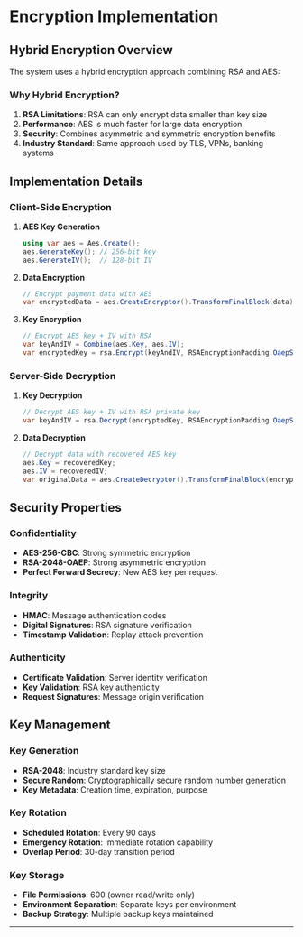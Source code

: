 # Encryption Implementation

## Hybrid Encryption Overview

The system uses a hybrid encryption approach combining RSA and AES:

### Why Hybrid Encryption?

1. **RSA Limitations**: RSA can only encrypt data smaller than key size
2. **Performance**: AES is much faster for large data encryption
3. **Security**: Combines asymmetric and symmetric encryption benefits
4. **Industry Standard**: Same approach used by TLS, VPNs, banking systems

## Implementation Details

### Client-Side Encryption

1. **AES Key Generation**
   ```csharp
   using var aes = Aes.Create();
   aes.GenerateKey(); // 256-bit key
   aes.GenerateIV();  // 128-bit IV
   ```

2. **Data Encryption**
   ```csharp
   // Encrypt payment data with AES
   var encryptedData = aes.CreateEncryptor().TransformFinalBlock(data);
   ```

3. **Key Encryption**
   ```csharp
   // Encrypt AES key + IV with RSA
   var keyAndIV = Combine(aes.Key, aes.IV);
   var encryptedKey = rsa.Encrypt(keyAndIV, RSAEncryptionPadding.OaepSHA256);
   ```

### Server-Side Decryption

1. **Key Decryption**
   ```csharp
   // Decrypt AES key + IV with RSA private key
   var keyAndIV = rsa.Decrypt(encryptedKey, RSAEncryptionPadding.OaepSHA256);
   ```

2. **Data Decryption**
   ```csharp
   // Decrypt data with recovered AES key
   aes.Key = recoveredKey;
   aes.IV = recoveredIV;
   var originalData = aes.CreateDecryptor().TransformFinalBlock(encryptedData);
   ```

## Security Properties

### Confidentiality
- **AES-256-CBC**: Strong symmetric encryption
- **RSA-2048-OAEP**: Strong asymmetric encryption
- **Perfect Forward Secrecy**: New AES key per request

### Integrity
- **HMAC**: Message authentication codes
- **Digital Signatures**: RSA signature verification
- **Timestamp Validation**: Replay attack prevention

### Authenticity
- **Certificate Validation**: Server identity verification
- **Key Validation**: RSA key authenticity
- **Request Signatures**: Message origin verification

## Key Management

### Key Generation
- **RSA-2048**: Industry standard key size
- **Secure Random**: Cryptographically secure random number generation
- **Key Metadata**: Creation time, expiration, purpose

### Key Rotation
- **Scheduled Rotation**: Every 90 days
- **Emergency Rotation**: Immediate rotation capability
- **Overlap Period**: 30-day transition period

### Key Storage
- **File Permissions**: 600 (owner read/write only)
- **Environment Separation**: Separate keys per environment
- **Backup Strategy**: Multiple backup keys maintained

---